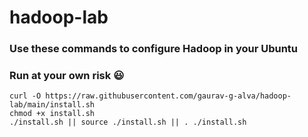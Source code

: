 # hadoop-lab
### Use these commands to configure Hadoop in your Ubuntu 
### Run at your own risk 😃
```
curl -O https://raw.githubusercontent.com/gaurav-g-alva/hadoop-lab/main/install.sh
chmod +x install.sh
./install.sh || source ./install.sh || . ./install.sh

```
